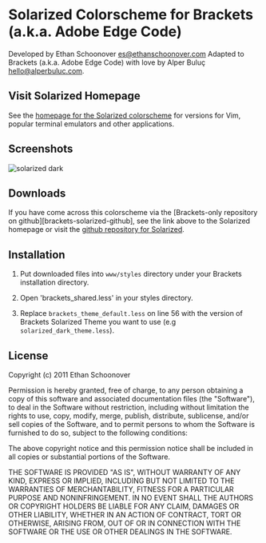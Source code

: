 Solarized Colorscheme for Brackets (a.k.a. Adobe Edge Code)
========================================================

Developed by Ethan Schoonover <es@ethanschoonover.com>
Adapted to Brackets (a.k.a. Adobe Edge Code) with love by Alper Buluç <hello@alperbuluc.com>.

Visit Solarized Homepage
------------------------

See the [homepage for the Solarized colorscheme][solarized] for versions for 
Vim, popular terminal emulators and other applications.


Screenshots
-----------

![solarized dark](https://github.com/altercation/solarized/raw/master/img/solarized-vim.png)


Downloads
---------

If you have come across this colorscheme via the [Brackets-only repository on github][brackets-solarized-github], see the link above to the Solarized homepage or
visit the [github repository for Solarized][solarized-github].

[solarized]: http://ethanschoonover.com/solarized
[solarized-github]: https://github.com/altercation/solarized
[solarized-brackets-github]: https://github.com/negativefix/brackets-color-theme-solarized


Installation
------------
1. Put downloaded files into `www/styles` directory under your Brackets installation directory.

2. Open 'brackets_shared.less' in your styles directory.

3. Replace `brackets_theme_default.less` on line 56 with the version of Brackets Solarized Theme you want to use (e.g `solarized_dark_theme.less`).



License
-------
Copyright (c) 2011 Ethan Schoonover

Permission is hereby granted, free of charge, to any person obtaining a copy
of this software and associated documentation files (the "Software"), to deal
in the Software without restriction, including without limitation the rights
to use, copy, modify, merge, publish, distribute, sublicense, and/or sell
copies of the Software, and to permit persons to whom the Software is
furnished to do so, subject to the following conditions:

The above copyright notice and this permission notice shall be included in
all copies or substantial portions of the Software.

THE SOFTWARE IS PROVIDED "AS IS", WITHOUT WARRANTY OF ANY KIND, EXPRESS OR
IMPLIED, INCLUDING BUT NOT LIMITED TO THE WARRANTIES OF MERCHANTABILITY,
FITNESS FOR A PARTICULAR PURPOSE AND NONINFRINGEMENT. IN NO EVENT SHALL THE
AUTHORS OR COPYRIGHT HOLDERS BE LIABLE FOR ANY CLAIM, DAMAGES OR OTHER
LIABILITY, WHETHER IN AN ACTION OF CONTRACT, TORT OR OTHERWISE, ARISING FROM,
OUT OF OR IN CONNECTION WITH THE SOFTWARE OR THE USE OR OTHER DEALINGS IN
THE SOFTWARE.

